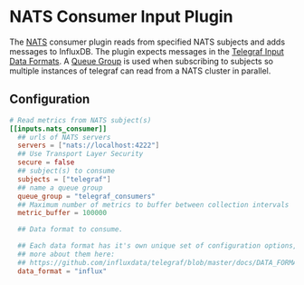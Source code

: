 # NATS Consumer Input Plugin

The [NATS](http://www.nats.io/about/) consumer plugin reads from
specified NATS subjects and adds messages to InfluxDB. The plugin expects messages
in the [Telegraf Input Data Formats](https://github.com/influxdata/telegraf/blob/master/docs/DATA_FORMATS_INPUT.md).
A [Queue Group](http://www.nats.io/documentation/concepts/nats-queueing/)
is used when subscribing to subjects so multiple instances of telegraf can read
from a NATS cluster in parallel.

## Configuration

```toml
# Read metrics from NATS subject(s)
[[inputs.nats_consumer]]
  ## urls of NATS servers
  servers = ["nats://localhost:4222"]
  ## Use Transport Layer Security
  secure = false
  ## subject(s) to consume
  subjects = ["telegraf"]
  ## name a queue group
  queue_group = "telegraf_consumers"
  ## Maximum number of metrics to buffer between collection intervals
  metric_buffer = 100000

  ## Data format to consume. 

  ## Each data format has it's own unique set of configuration options, read
  ## more about them here:
  ## https://github.com/influxdata/telegraf/blob/master/docs/DATA_FORMATS_INPUT.md
  data_format = "influx"
```
